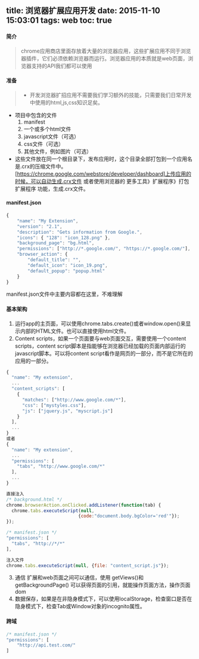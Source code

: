 title: 浏览器扩展应用开发
date: 2015-11-10 15:03:01
tags: web
toc: true
---
#### 简介
>chrome应用商店里面存放着大量的浏览器应用，这些扩展应用不同于浏览器插件，它们必须依赖浏览器而运行。浏览器应用的本质就是web页面，浏览器支持的API我们都可以使用

#### 准备
>* 开发浏览器扩招应用不需要我们学习额外的技能，只需要我们日常开发中使用的html,js,css知识足矣。
* 项目中包含的文件
	1. manifest
	2. 一个或多个html文件
	3. javascript文件（可选）
	4. css文件（可选）
	5. 其他文件，例如图片（可选）
* 这些文件放在同一个根目录下，发布应用时，这个目录全部打包到一个应用名是.crx的压缩文件中。
[https://chrome.google.com/webstore/developer/dashboard]上传应用的时候，可以自动生成.crx文件
或者使用浏览器的 更多工具》扩展程序》打包扩展程序 功能，生成.crx文件。

#### manifest.json
```javascript
{
	"name": "My Extension",
	"version": "2.1",
	"description": "Gets information from Google.",
	"icons": { "128": "icon_128.png" },
	"background_page": "bg.html",
	"permissions": ["http://*.google.com/", "https://*.google.com/"],
	"browser_action": {
		"default_title": "",
		"default_icon": "icon_19.png",
		"default_popup": "popup.html"
	}
}
```
manifest.json文件中主要内容都在这里，不难理解

#### 基本架构
1. 运行app的主页面，可以使用chrome.tabs.create()或者window.open()来显示内部的HTML文件。也可以直接使用html文件。
2. Content scripts，如果一个页面要与web页面交互，需要使用一个content scripts，content script脚本是指能够在浏览器已经加载的页面内部运行的javascript脚本。可以将content script看作是网页的一部分，而不是它所在的应用的一部分。
```javascript
{
  "name": "My extension",
  ...
  "content_scripts": [
    {
      "matches": ["http://www.google.com/*"],
      "css": ["mystyles.css"],
      "js": ["jquery.js", "myscript.js"]
    }
  ],
  ...
}
或者
{
  "name": "My extension",
  ...
  "permissions": [
    "tabs", "http://www.google.com/*"
  ],
  ...
}

直接注入
/* background.html */
chrome.browserAction.onClicked.addListener(function(tab) {
  chrome.tabs.executeScript(null,
                           {code:"document.body.bgColor='red'"});
});

/* manifest.json */
"permissions": [
  "tabs", "http://*/*"
],

注入文件
chrome.tabs.executeScript(null, {file: "content_script.js"});
```
3. 通信 扩展和web页面之间可以通信，使用 getViews()和getBackgroundPage() 可以获得页面的引用，就能操作页面方法，操作页面dom
4. 数据保存，如果是在非隐身模式下，可以使用localStorage，检查窗口是否在隐身模式下，检查Tab或Window对象的incognito属性。

#### 跨域
```javascript
/* manifest.json */
"permissions": [
	"http://api.test.com/"
]
```